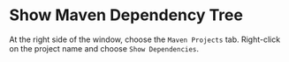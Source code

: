 # Show Maven Dependency Tree

At the right side of the window, choose the `Maven Projects` tab. Right-click on the project name and choose `Show Dependencies`.
